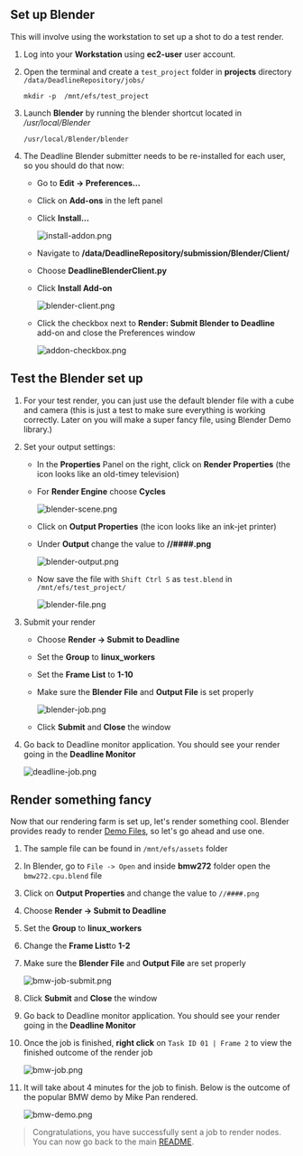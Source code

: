 ## Set up Blender

This will involve using the workstation to set up a shot to do a test render.

1. Log into your **Workstation** using **ec2-user** user account.
1. Open the terminal and create a `test_project` folder in **projects** directory `/data/DeadlineRepository/jobs/`

   ```
   mkdir -p  /mnt/efs/test_project
   ```

1. Launch **Blender** by running the blender shortcut located in */usr/local/Blender*

   ```
   /usr/local/Blender/blender
   ```

1. The Deadline Blender submitter needs to be re-installed for each user, so you should do that now:
    * Go to **Edit → Preferences...**
    * Click on **Add-ons** in the left panel
    * Click **Install...**

      ![install-addon.png](install-addon.png)

    * Navigate to **/data/DeadlineRepository/submission/Blender/Client/**
    * Choose **DeadlineBlenderClient.py**
    * Click **Install Add-on**

      ![blender-client.png](blender-client.png)

    * Click the checkbox next to **Render: Submit Blender to Deadline** add-on and close the Preferences window

      ![addon-checkbox.png](addon-checkbox.png)

## Test the Blender set up

1. For your test render, you can just use the default blender file with a cube and camera (this is just a test to make sure everything is working correctly. Later on you will make a super fancy file, using Blender Demo library.)
1. Set your output settings:
    * In the **Properties** Panel on the right, click on **Render Properties** (the icon looks like an old-timey television)
    * For **Render Engine** choose **Cycles**

      ![blender-scene.png](blender-scene.png)

    * Click on **Output Properties** (the icon looks like an ink-jet printer)
    * Under **Output** change the value to **//####.png**

      ![blender-output.png](blender-output.png)

    * Now save the file with `Shift Ctrl S` as `test.blend` in `/mnt/efs/test_project/`

      ![blender-file.png](blender-file.png)

1. Submit your render
    * Choose **Render → Submit to Deadline**
    * Set the **Group** to **linux_workers**
    * Set the **Frame List** to **1-10**
    * Make sure the **Blender File** and **Output File** is set properly

      ![blender-job.png](blender-job.png)

    * Click **Submit** and **Close** the window

1. Go back to Deadline monitor application. You should see your render going in the **Deadline Monitor**

   ![deadline-job.png](deadline-job.png)

## Render something fancy

Now that our rendering farm is set up, let's render something cool. Blender provides ready to render [Demo Files](https://www.blender.org/download/demo-files/), so let's go ahead and use one.

1. The sample file can be found in `/mnt/efs/assets` folder
1. In Blender, go to `File -> Open` and inside **bmw272** folder open the `bmw272.cpu.blend` file
1. Click on **Output Properties** and change the value to `//####.png`
1. Choose **Render -> Submit to Deadline**
1. Set the **Group** to **linux_workers**
1. Change the **Frame List**to **1-2**
1. Make sure the **Blender File** and **Output File** are set properly

   ![bmw-job-submit.png](bmw-job-submit.png)

1. Click **Submit** and **Close** the window
1. Go back to Deadline monitor application. You should see your render going in the **Deadline Monitor**
1. Once the job is finished, **right click** on `Task ID 01 | Frame 2` to view the finished outcome of the render job

   ![bmw-job.png](bmw-job.png)

1. It will take about 4 minutes for the job to finish. Below is the outcome of the popular BMW demo by Mike Pan rendered.

   ![bmw-demo.png](bmw-demo.png)

 > Congratulations, you have successfully sent a job to render nodes. You can now go back to the main [README](../../README.md).
